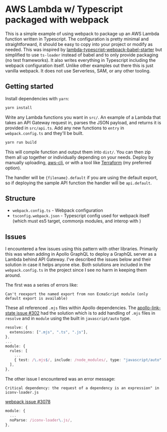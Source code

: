 # AWS Lambda w/ Typescript packaged with webpack

This is a simple example of using webpack to package up an AWS Lambda function written in Typescript. The configuration is pretty minimal and straightforward, it should be easy to copy into your project or modify as needed. This was inspired by [lambda-typescript-webpack-babel-starter](https://github.com/lifeomic/lambda-typescript-webpack-babel-starter) but simplified to use `ts-loader` instead of babel and to only provide packaging (no test frameworks). It also writes everything in Typescript including the webpack configuration itself. Unlike other examples out there this is just vanilla webpack. It does not use Serverless, SAM, or any other tooling.

## Getting started

Install dependencies with `yarn`:

```bash
yarn install
```

Write any Lambda functions you want in `src/`. An example of a Lambda that takes an API Gateway request in, parses the JSON payload, and returns it is provided in `src/api.ts`. Add any new functions to `entry` in `webpack.config.ts` and they'll be built.

```bash
yarn run build
```

This will compile function and output them into `dist/`. You can then zip them all up together or individually depending on your needs. Deploy by manually uploading, [aws-cli](https://aws.amazon.com/cli/), or with a tool like [Terraform](https://terraform.io/) (my preferred option).

The handler will be `{filename}.default` if you are using the default export, so if deploying the sample API function the handler will be `api.default`.

## Structure

- `webpack.config.ts` - Webpack configuration
- `tsconfig.webpack.json` - Typescript config used for webpack itself (which must es5 target, commonjs modules, and interop with )

## Issues

I encountered a few issues using this pattern with other libraries. Primarily this was when adding in Apollo GraphQL to deploy a GraphQL server as a Lambda behind API Gateway. I've described the issues below and their solution in case it helps anyone else. Both solutions are included in the `webpack.config.ts` in the project since I see no harm in keeping them around.

The first was a series of errors like:

```text
Can't reexport the named export from non EcmaScript module (only default export is available)
```

These all referenced `.mjs` files within Apollo dependencies. The [apollo-link-state issue #302](https://github.com/apollographql/apollo-link-state/issues/302) had the solution which is to add handling of `.mjs` files in `resolve` and in `module` using the built in `javascript/auto` type.

```typescript
resolve: {
  extensions: [".mjs", ".ts", ".js"],
},
...
module: {
  rules: [
    ...
    { test: /\.mjs$/, include: /node_modules/, type: "javascript/auto" },
  ],
},
```

The other issue I encountered was an error message:

```text
Critical dependency: the request of a dependency is an expression" in iconv-loader.js
```

[webpack issue #3078](https://github.com/webpack/webpack/issues/3078#issuecomment-497051466)

```typescript
module: {
  ...
  noParse: /iconv-loader\.js/,
},
```
